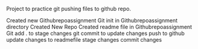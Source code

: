 Project to practice git pushing files to github repo.


Created new Githubrepoassignment
Git init in Githubrepoassignment directory
Created New Repo
Created readme file in Githubrepoassignment
Git add . to stage changes
git commit to update changes
push to github
update changes to readmefile
stage changes
commit changes
